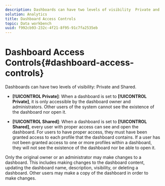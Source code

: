 ```yaml
---
description: Dashboards can have two levels of visibility  Private and Shared.
solution: Analytics
title: Dashboard Access Controls
topic: Data workbench
uuid: f992cb93-232c-4f21-8f95-91c7fa2535eb
---
```


# Dashboard Access Controls{#dashboard-access-controls}

Dashboards can have two levels of visibility: Private and Shared.

* **[!UICONTROL Private]**: When a dashboard is set to **[!UICONTROL Private]**, it is only accessible by the dashboard owner and administrators. Other users of the system cannot see the existence of the dashboard nor open it. 

* **[!UICONTROL Shared]**: When a dashboard is set to **[!UICONTROL Shared]**, every user with proper access can see and open the dashboard. For users to have proper access, they must have been granted access to each profile that the dashboard contains. If a user has not been granted access to one or more profiles within a dashboard, they will not see the existence of the dashboard nor be able to open it.

Only the original owner or an administrator may make changes to a dashboard. This includes making changes to the dashboard content, updating the dashboard name, description, visibility, or deleting a dashboard. Other users may make a copy of the dashboard in order to make changes. 
